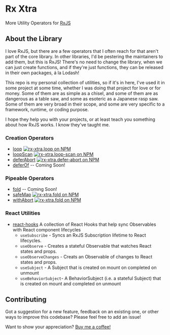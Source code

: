 # Rx Xtra

More Utility Operators for [RxJS](https://rxjs.dev/)

## About the Library

I love RxJS, but there are a few operators that I often reach for that aren't part of the core library.  In other libraries, I'd be pestering the maintainers to add them, but this is RxJS!  There's no need to change the library, when we can just create functions, and if they're just functions, they can be released in their own packages, á la Lodash!

This repo is my personal collection of utilities, so if it's in here, I've used it in some project at some time, whether I was doing that project for love or for money.  Some of them are as simple as a chisel, and some of them are as dangerous as a table saw, and some as esoteric as a Japanese rasp saw.  Some of them are very broad in their scope, and some are very specific to a framework, runtime, or coding purpose.

I hope they help you with your projects, or at least teach you something about how RxJS works.  I know they've taught me.

### Creation Operators

* [loop](./packages/loop/) [![rx-xtra.loop on NPM](https://avatars.githubusercontent.com/u/6078720?s=16&v=4)](https://www.npmjs.com/package/rx-xtra.loop)
* [loopScan](./packages/loop-scan/) [![rx-xtra.loop-scan on NPM](https://avatars.githubusercontent.com/u/6078720?s=16&v=4)](https://www.npmjs.com/package/rx-xtra.loop-scan)
* [deferAbort](./packages/defer-abort/) [![rx-xtra.defer-abort on NPM](https://avatars.githubusercontent.com/u/6078720?s=16&v=4)](https://www.npmjs.com/package/rx-xtra.defer-abort)
* [deferOf](./packages/defer-of) -- Coming Soon!

### Pipeable Operators

* [fold](./packages/defer-abort/) -- Coming Soon!
* [safeMap](./packages/safe-map/) [![rx-xtra.fold on NPM](https://avatars.githubusercontent.com/u/6078720?s=16&v=4)](https://www.npmjs.com/package/rx-xtra.safe-map)
* [withAbort](./packages/with-abort/) [![rx-xtra.fold on NPM](https://avatars.githubusercontent.com/u/6078720?s=16&v=4)](https://www.npmjs.com/package/rx-xtra.with-abort)

### React Utilities

* [react-hooks](./packages/react-hooks/) A collection of React Hooks that help sync Observables with React component lifecycles
  * `useSubscribe` - Syncs an RxJS Subscription lifetime to React lifecycles.
  * `useObserve` - Creates a stateful Observable that watches React states and props.
  * `useObserveChanges` - Creats an Observable of changes to React states and props.
  * `useSubject` - A Subject that is created on mount on completed on unmount
  * `useBehaviorSubject`- A BehaviorSubject (i.e. a stateful Subject) that is created on mount and completed on unmount

## Contributing

Got a suggestion for a new feature, feedback on an existing one, or other ways to improve this codebase?  Please feel free to add an issue!

Want to show your appreciation? [Buy me a coffee!](https://ko-fi.com/yesthatjoelshinness)
